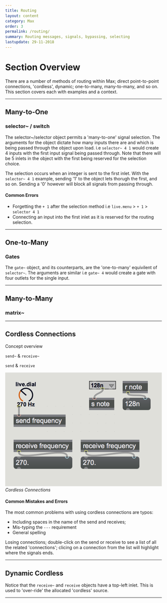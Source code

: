 ```yaml
---
title: Routing
layout: content
category: Max
order: 3
permalink: /routing/
summary: Routing messages, signals, bypassing, selecting
lastupdate: 29-11-2018
---
```


# Section Overview
There are a number of methods of routing within Max; direct point-to-point connections, 'cordless', dynamic; one-to-many, many-to-many, and so on. This section covers each with examples and a context.

---

## Many-to-One

### selector~ / switch

The selector~/selector object permits a 'many-to-one' signal selection. The arguments for the object dictate how many inputs there are and which is being passed through the object upon load. i.e `selector~ 4 1` would create 4 inputs with the first input signal being passed through. Note that there will be 5 inlets in the object with the first being reserved for the selection choice.

The selection occurs when an integer is sent to the first inlet. With the `selector~ 4 1` example, sending '1' to the object lets thorugh the first, and so on. Sending a '0' however will block all signals from passing through.


#### Common Errors

- Forgetting the `+ 1` after the selection method i.e `live.menu` > `+ 1` > `selector 4 1`
- Connecting an input into the first inlet as it is reserved for the routing selection.

---

## One-to-Many

### Gates

The `gate~` object, and its counterparts, are the 'one-to-many' equivilent of `selector~`. The arguments are similar i.e `gate~ 4` would create a gate with four outlets for the single input.

---

## Many-to-Many

### matrix~


---

## Cordless Connections

Concept overview

`send~` & `receive~`

`send` & `receive`

![Cordless Connections](/assets/img/d10.png)*Cordless Connections*

#### Common Mistakes and Errors
The most common problems with using cordless connections are typos:

- Including spaces in the name of the send and receives;
- Mis-typing the `---` requirement
- General spelling

Losing connections; double-click on the send or receive to see a list of all the related 'connections'; clicing on a connection from the list will highlight where the signals ends.

---

## Dynamic Cordless
Notice that the `receive~` and `receive` objects have a top-left inlet. This is used to 'over-ride' the allocated 'cordless' source.

---
